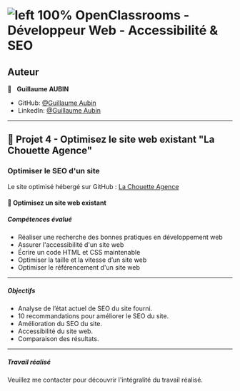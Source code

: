 # ![left 100%](https://github.com/thierry-laval/archives/blob/master/images/Logo_OpenClassrooms.png?raw=true) OpenClassrooms - Développeur Web - Accessibilité & SEO

## Auteur

👤 &nbsp; **Guillaume AUBIN**

* GitHub: [@Guillaume Aubin](https://github.com/GuillaumeAubin?tab=repositories "Cliquez pour voir mes projets")
* LinkedIn: [@Guillaume Aubin](https://www.linkedin.com/in/aubinguillaume/ "Visitez mon profil")

***
## 📎 Projet 4 - Optimisez le site web existant "La Chouette Agence"

### Optimiser le SEO d'un site

Le site optimisé hébergé sur GitHub : [La Chouette Agence](https://github.com/GuillaumeAubin/Amelioration_SEO_La_Chouette_Agence)

#### 🔨 Optimisez un site web existant

##### Compétences évalué

* Réaliser une recherche des bonnes pratiques en développement web
* Assurer l'accessibilité d'un site web
* Écrire un code HTML et CSS maintenable
* Optimiser la taille et la vitesse d’un site web
* Optimiser le référencement d'un site web

***

##### Objectifs

* Analyse de l’état actuel de SEO du site fourni.
* 10 recommandations pour améliorer le SEO du site.
* Amélioration du SEO du site.
* Accessibilité du site web.
* Comparaison des résultats.

***

##### Travail réalisé

Veuillez me contacter pour découvrir l'intégralité du travail réalisé.
